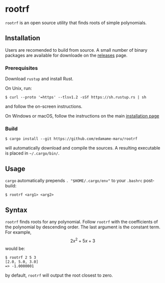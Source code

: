 # rootrf
`rootrf` is an open source utility that finds roots of simple polynomials.

## Installation
Users are recomended to build from source. A small number of binary packages are available for downloade on the [releases](https://github.com/edamame-maru/rootrf/releases) page. 

### Prerequisites
Download `rustup` and install Rust.

On Unix, run:
```
$ curl --proto '=https' --tlsv1.2 -sSf https://sh.rustup.rs | sh
```
and follow the on-screen instructions.

On Windows or macOS, follow the instructions on the main [installation page](https://www.rust-lang.org/tools/install)

### Build
```
$ cargo install --git https://github.com/edamame-maru/rootrf
```
will automatically download and compile the sources. A resulting executable is placed in `~/.cargo/bin/`. 

## Usage
`cargo` automatically prepends `. "$HOME/.cargo/env"` to your `.bashrc` post-build:
```
$ rootrf <arg1> <arg2>
```

## Syntax
`rootrf` finds roots for any polynomial. Follow `rootrf` with the coefficients of the polynomial by descending order. The last argument is the constant term. For example, $$2x^2 + 5x + 3$$ would be:

```
$ rootrf 2 5 3
[2.0, 5.0, 3.0]
=> -1.0000001
```
by default, `rootrf` will output the root closest to zero.
